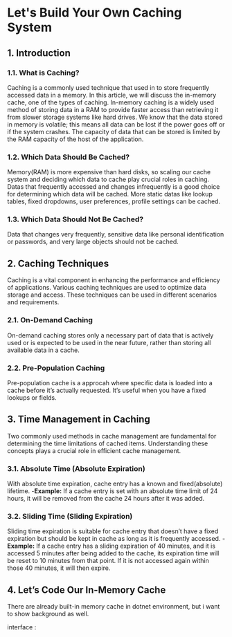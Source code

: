 # Let's Build Your Own Caching System

## 1. Introduction

### 1.1. What is Caching?
Caching is a commonly used technique that used in to store frequently accessed data in a memory. In this article, we will discuss the in-memory cache, one of the types of caching.
In-memory caching is a widely used method of storing data in a RAM to provide faster access than retrieving it from slower storage systems like hard drives.
We know that the data stored in memory is volatile; this means all data can be lost if the power goes off or if the system crashes. 
The capacity of data that can be stored is limited by the RAM capacity of the host of the application.

### 1.2. Which Data Should Be Cached?
Memory(RAM) is more expensive than hard disks, so scaling our cache system and deciding which data to cache play crucial roles in caching.
Datas that frequently accessed and changes infrequently is a good choice for determining which data will be cached. 
More static datas like lookup tables, fixed dropdowns, user preferences, profile settings can be cached.

### 1.3. Which Data Should Not Be Cached?
Data that changes very frequently, sensitive data like personal identification or passwords, and very large objects should not be cached.

## 2. Caching Techniques
Caching is a vital component in enhancing the performance and efficiency of applications. Various caching techniques are used to optimize data storage and access. 
These techniques can be used in different scenarios and requirements.

### 2.1. On-Demand Caching
On-demand caching stores only a necessary part of data that is actively used or is expected to be used in the near future, rather than storing all available data in a cache.

### 2.2. Pre-Population Caching
Pre-population cache is a approcah where specific data is loaded into a cache before it’s actually requested. It’s useful when you have a fixed lookups or fields.

## 3. Time Management in Caching
Two commonly used methods in cache management are fundamental for determining the time limitations of cached items. 
Understanding these concepts plays a crucial role in efficient cache management.

### 3.1. Absolute Time (Absolute Expiration)
With absolute time expiration, cache entry has a known and fixed(absolute) lifetime.
-**Example:** If a cache entry is set with an absolute time limit of 24 hours, it will be removed from the cache 24 hours after it was added.

### 3.2. Sliding Time (Sliding Expiration)
Sliding time expiration is suitable for cache entry that doesn’t have a fixed expiration but should be kept in cache as long as it is frequently accessed.
-**Example:** If a cache entry has a sliding expiration of 40 minutes, and it is accessed 5 minutes after being added to the cache, 
its expiration time will be reset to 10 minutes from that point. If it is not accessed again within those 40 minutes, it will then expire.

## 4. Let’s Code Our In-Memory Cache
There are already built-in memory cache in dotnet environment, but i want to show background as well.

interface : 


